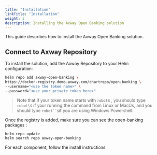 ```yaml
---
title: "Installation"
linkTitle: "Installation"
weight: 2
description: Installing the Axway Open Banking solution
---
```


This guide describes how to install the Axway Open Banking solution.

## Connect to Axway Repository

To install the solution, add the Axway Repository to your Helm configuration:

```bash
helm repo add axway-open-banking \ 
https://docker-registry.demo.axway.com/chartrepo/open-banking \ 
--username="<use the token name>" \ 
--password="<use your private token here>"   
```

> Note that if your token name starts with `robot$` , you should type `robot\$` if your running the command from Linux or MacOs, and you should type `robot``$`if you are using Windows Powershell.

Once the registry is added, make sure you can see the open-banking packages :

```bash
helm repo update 
helm search repo axway-open-banking
```

For each component, follow the install instructions

<!--
```bash
helm fetch axway-open-banking/open-banking-acp
helm fetch axway-open-banking/open-banking-consent
helm fetch axway-open-banking/open-banking-apim
helm fetch axway-open-banking/open-banking-apim-config
helm fetch axway-open-banking/open-banking-developer-portal
helm fetch axway-open-banking/open-banking-backend-chart
helm fetch axway-open-banking/open-banking-analytics
helm fetch axway-open-banking/open-banking-bankio-apps
```

Update the values for each chart to adapt it to your target environment. 

> Please refer to the `README.md` file in each package for more details. Note you can of course use your own choice of editor rather than vim if you prefer.

```bash
tar xvf open-banking-apim-1.4.x.tgz 
tar xvf open-banking-apim-config-1.4.x.tgz 
tar xvf open-banking-developer-portal-1.4.x.tgz 
tar xvf open-banking-backend-chart-1.4.x.tgz 
tar xvf open-banking-analytics-1.4.x.tgz  
tar xvf open-banking-acp-1.4.x.tgz  
tar xvf open-banking-consent-1.4.x.tgz  
tar xvf open-banking-bankio-apps-1.4.x.tgz 
``` -->